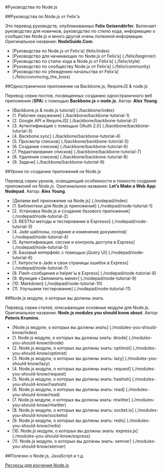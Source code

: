 #Руководства по Node.js

##Руководства по Node.js от Felix’а

Это перевод руководств, опубликованных **Felix Geisendörfer**. Включает руководство для новичков, руководство по стилю кода, информацию о сообществе Node.js и много другой очень полезной информации. Оригинальное название: **NodeGuide.Com**.

- [Руководства по Node.js от Felix’а] (felix/index)
- [Руководство для начинающих по Node.js от Felix’a] (./felix/beginner)
- [Руководство по стилю кода в Node.js от Felix’a] (./felix/style)
- [Руководство по сообществу Node.js от Felix’a] (./felix/community)
- [Руководство по убеждению начальства от Felix’a] (./felix/convincing_the_boss)

##Одностраничное приложение на Backbone.js, RequireJS & node.js

Перевод серии постов, посвященных созданию одностраничного веб приложения (**SPA**) с помощью **Backbone.js** и **node.js**. Автор: **Alex Young**.

- [Backbone.js & node.js tutorial] (./backbone/index)
- [1. Рабочее окружение] (./backbone/backbone-tutorial-1)
- [2. Google API и RequireJS] (./backbone/backbone-tutorial-2)
- [3. Аутентификация с помощью OAuth 2.0] (./backbone/backbone-tutorial-3)
- [4. Backbone.sync] (./backbone/backbone-tutorial-4)
- [5. Просмотр списков] (./backbone/backbone-tutorial-5)
- [6. Создание списков] (./backbone/backbone-tutorial-6)
- [7. Редактирование списков] (./backbone/backbone-tutorial-7)
- [8. Удаление списков] (./backbone/backbone-tutorial-8)
- [9. Задачи] (./backbone/backbone-tutorial-9)

##Уроки по созданию приложений на Node.js

Перевод серии уроков, освещающий особенности и тонкости создания *приложений на Node.js*. Оригинальное название: **Let’s Make a Web App: Nodepad**. Автор: **Alex Young**.

- [Делаем веб приложение на Node.js] (./nodepad/index)
- [1. Библиотеки для Node.js приложений] (./nodepad/node-tutorial-1)
- [2. Установка Node.js и создание базового приложения] (./nodepad/node-tutorial-2)
- [3. RESTful методы и тестирование в Expresso] (./nodepad/node-tutorial-3)
- [4. Jade шаблоны, создание и изменение документов] (./nodepad/node-tutorial-4)
- [5. Аутентификация, сессии и контроль доступа в Express] (./nodepad/node-tutorial-5)
- [6. Базовый интерфейс с помощью jQuery UI] (./nodepad/node-tutorial-6)
- [7. Хитрости в Jade и свои страницы ошибок в Express] (./nodepad/node-tutorial-7)
- [8. Flash-сообщения и helper’ы в Express] (./nodepad/node-tutorial-8)
- [9. Функция «Запомнить меня»] (./nodepad/node-tutorial-9)
- [10. Markdown] (./nodepad/node-tutorial-10)
- [11. Улучшаем тестирование] (./nodepad/node-tutorial-11)

##Node.js модули, о которых вы должны знать

Перевод серии статей, описывающие основные модули для Node.js. Оригинальное название: **Node.js modules you should know about**. Автор: **Peteris Krumins**.

- [Node.js модули, о которых вы должны знать] (./modules-you-should-know/index)
- [1. Node.js модули, о которых вы должны знать: dnode] (./modules-you-should-know/dnode)
- [2. Node.js модули, о которых вы должны знать: optimist] (./modules-you-should-know/optimist)
- [3. Node.js модули, о которых вы должны знать: lazy] (./modules-you-should-know/lazy)
- [4. Node.js модули, о которых вы должны знать: request] (./modules-you-should-know/request)
- [5. Node.js модули, о которых вы должны знать: hashish] (./modules-you-should-know/hashish)
- [6. Node.js модули, о которых вы должны знать: read] (./modules-you-should-know/read)
- [7. Node.js модули, о которых вы должны знать: ntwitter] (./modules-you-should-know/ntwitter)
- [8. Node.js модули, о которых вы должны знать: socket.io] (./modules-you-should-know/socketio)
- [9. Node.js модули, о которых вы должны знать: redis] (./modules-you-should-know/redis)
- [10. Node.js модули, о которых вы должны знать: express.js] (./modules-you-should-know/express)
- [11. Node.js модули, о которых вы должны знать: semver] (./modules-you-should-know/semver)

##Полезно о Node.js, JavaScript и т.д.

[Ресурсы для изучения Node.js](./links)
